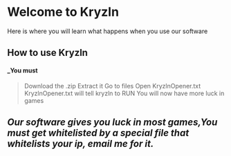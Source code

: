 # Welcome to Kryzln
Here is where you will learn what happens when you use our software

## How to use Kryzln
#### _You must
> Download the .zip
> Extract it
> Go to files
> Open KryzlnOpener.txt
> KryzlnOpener.txt will tell kryzln to RUN
> You will now have more luck in games

## ***Our software gives you luck in most games,You must get whitelisted by a special file that whitelists your ip, email me for it.***
